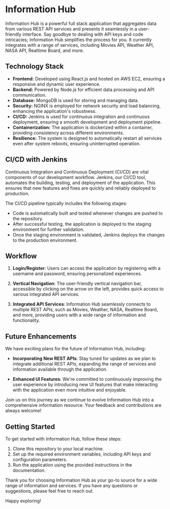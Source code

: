 # Information Hub

Information Hub is a powerful full stack application that aggregates data from various REST API services and presents it seamlessly in a user-friendly interface. Say goodbye to dealing with API keys and code intricacies; Information Hub simplifies the process for you. It currently integrates with a range of services, including Movies API, Weather API, NASA API, Realtime Board, and more.

## Technology Stack

- **Frontend:** Developed using React.js and hosted on AWS EC2, ensuring a responsive and dynamic user experience.
- **Backend:** Powered by Node.js for efficient data processing and API communication.
- **Database:** MongoDB is used for storing and managing data.
- **Security:** NGINX is employed for network security and load balancing, enhancing the application's robustness.
- **CI/CD:** Jenkins is used for continuous integration and continuous deployment, ensuring a smooth development and deployment pipeline.
- **Containerization:** The application is dockerized within a container, providing consistency across different environments.
- **Resilience:** The system is designed to automatically restart all services even after system reboots, ensuring uninterrupted operation.

## CI/CD with Jenkins

Continuous Integration and Continuous Deployment (CI/CD) are vital components of our development workflow. Jenkins, our CI/CD tool, automates the building, testing, and deployment of the application. This ensures that new features and fixes are quickly and reliably deployed to production.

The CI/CD pipeline typically includes the following stages:
- Code is automatically built and tested whenever changes are pushed to the repository.
- After successful testing, the application is deployed to the staging environment for further validation.
- Once the staging environment is validated, Jenkins deploys the changes to the production environment.

## Workflow

1. **Login/Register**: Users can access the application by registering with a username and password, ensuring personalized experiences.

2. **Vertical Navigation**: The user-friendly vertical navigation bar, accessible by clicking on the arrow on the left, provides quick access to various integrated API services.

3. **Integrated API Services**: Information Hub seamlessly connects to multiple REST APIs, such as Movies, Weather, NASA, Realtime Board, and more, providing users with a wide range of information and functionality.

## Future Enhancements

We have exciting plans for the future of Information Hub, including:

- **Incorporating New REST APIs**: Stay tuned for updates as we plan to integrate additional REST APIs, expanding the range of services and information available through the application.

- **Enhanced UI Features**: We're committed to continuously improving the user experience by introducing new UI features that make interacting with the application even more intuitive and enjoyable.

Join us on this journey as we continue to evolve Information Hub into a comprehensive information resource. Your feedback and contributions are always welcome!

## Getting Started

To get started with Information Hub, follow these steps:

1. Clone this repository to your local machine.
2. Set up the required environment variables, including API keys and configuration parameters.
3. Run the application using the provided instructions in the documentation.

Thank you for choosing Information Hub as your go-to source for a wide range of information and services. If you have any questions or suggestions, please feel free to reach out.

Happy exploring!
